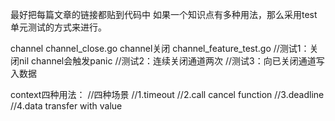 最好把每篇文章的链接都贴到代码中
如果一个知识点有多种用法，那么采用test单元测试的方式来进行。

channel
    channel_close.go channel关闭
    channel_feature_test.go
    //测试1：关闭nil channel会触发panic
    //测试2：连续关闭通道两次
    //测试3：向已关闭通道写入数据

context四种用法：
//四种场景
//1.timeout
//2.call cancel function
//3.deadline
//4.data transfer with value